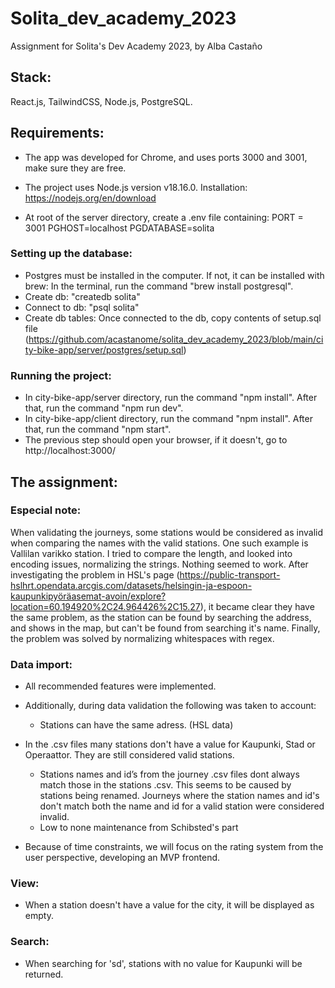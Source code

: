 # Solita_dev_academy_2023

Assignment for Solita's Dev Academy 2023, by Alba Castaño

## Stack:

React.js, TailwindCSS, Node.js, PostgreSQL.

## Requirements:

- The app was developed for Chrome, and uses ports 3000 and 3001, make sure they are free.
- The project uses Node.js version v18.16.0. Installation: https://nodejs.org/en/download

- At root of the server directory, create a .env file containing:
  PORT = 3001
  PGHOST=localhost
  PGDATABASE=solita

### Setting up the database:

- Postgres must be installed in the computer. If not, it can be installed with brew: In the terminal, run the command "brew install postgresql".
- Create db: "createdb solita"
- Connect to db: "psql solita"
- Create db tables: Once connected to the db, copy contents of setup.sql file (https://github.com/acastanome/solita_dev_academy_2023/blob/main/city-bike-app/server/postgres/setup.sql)

### Running the project:

- In city-bike-app/server directory, run the command "npm install". After that, run the command "npm run dev".
- In city-bike-app/client directory, run the command "npm install". After that, run the command "npm start".
- The previous step should open your browser, if it doesn't, go to http://localhost:3000/

## The assignment:

### Especial note:

When validating the journeys, some stations would be considered as invalid when comparing the names with the valid stations. One such example is Vallilan varikko station.
I tried to compare the length, and looked into encoding issues, normalizing the strings. Nothing seemed to work. After investigating the problem in HSL's page (https://public-transport-hslhrt.opendata.arcgis.com/datasets/helsingin-ja-espoon-kaupunkipyöräasemat-avoin/explore?location=60.194920%2C24.964426%2C15.27), it became clear they have the same problem, as the station can be found by searching the address, and shows in the map, but can't be found from searching it's name.
Finally, the problem was solved by normalizing whitespaces with regex.

### Data import:

- All recommended features were implemented.
- Additionally, during data validation the following was taken to account:

  - Stations can have the same adress. (HSL data)

- In the .csv files many stations don't have a value for Kaupunki, Stad or Operaattor. They are still considered valid stations.

  - Stations names and id’s from the journey .csv files dont always match those in the stations .csv. This seems to be caused by stations being renamed. Journeys where the station names and id's don't match both the name and id for a valid station were considered invalid.
  - Low to none maintenance from Schibsted's part

- Because of time constraints, we will focus on the rating system from the user perspective, developing an MVP frontend.

### View:

- When a station doesn't have a value for the city, it will be displayed as empty.

### Search:

- When searching for 'sd', stations with no value for Kaupunki will be returned.
